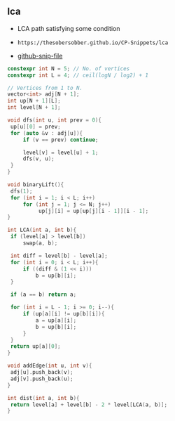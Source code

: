 
## lca

- LCA path satisfying some condition
- ```
  https://thesobersobber.github.io/CP-Snippets/lca
  ```
- [github-snip-file](https://github.com/theSoberSobber/CP-Snippets/blob/main/snippets.json#L1243)

```cpp
constexpr int N = 5; // No. of vertices
constexpr int L = 4; // ceil(logN / log2) + 1

// Vertices from 1 to N.
vector<int> adj[N + 1];
int up[N + 1][L];
int level[N + 1];

void dfs(int u, int prev = 0){
 up[u][0] = prev;
 for (auto &v : adj[u]){
     if (v == prev) continue;

     level[v] = level[u] + 1;
     dfs(v, u);
 }
}

void binaryLift(){
 dfs(1);
 for (int i = 1; i < L; i++)
     for (int j = 1; j <= N; j++)
          up[j][i] = up[up[j][i - 1]][i - 1];
}

int LCA(int a, int b){
 if (level[a] > level[b])
     swap(a, b);

 int diff = level[b] - level[a];
 for (int i = 0; i < L; i++){
     if ((diff & (1 << i)))
         b = up[b][i];
 }

 if (a == b) return a;

 for (int i = L - 1; i >= 0; i--){
     if (up[a][i] != up[b][i]){
         a = up[a][i];
         b = up[b][i];
     }
 }
 return up[a][0];
}

void addEdge(int u, int v){
 adj[u].push_back(v);
 adj[v].push_back(u);
}

int dist(int a, int b){
 return level[a] + level[b] - 2 * level[LCA(a, b)];
}

```
